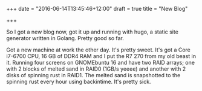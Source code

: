+++
date = "2016-06-14T13:45:46+12:00"
draft = true
title = "New Blog"

+++

So I got a new blog now, got it up and running with hugo, a static site generator written
in Golang.  Pretty good so far.

<!--more-->

Got a new machine at work the other day.  It's pretty sweet.  It's got a Core i7-6700 CPU,
16 GB of DDR4 RAM and I put the R7 270 from my old beast in it.  Running four screens
on GNOMEbuntu 16 and have two RAID arrays; one with 2 blocks of melted sand in RAID0 (1GB/s
yeeee) and another with 2 disks of spinning rust in RAID1.  The melted sand is
snapshotted to the spinning rust every hour using backintime.  It's pretty sick.
